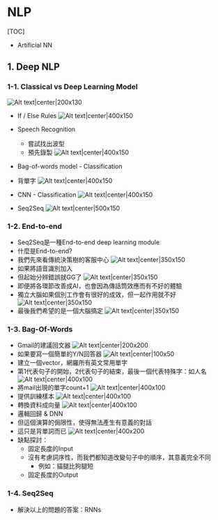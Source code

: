# NLP

[TOC]

- Artificial  NN

## 1. Deep NLP

### 1-1. Classical vs Deep Learning Model

![Alt text|center|200x130](images/1517302429622.png)

- If / Else Rules
![Alt text|center|400x150](images/1517303403379.png)

- Speech Recognition
  - 嘗試找出波型
  - 預先錄製
![Alt text|center|400x150](images/1517303431857.png)

- Bag-of-words model - Classification
- 背單字
![Alt text|center|400x150](images/1517303480005.png)

- CNN - Classification
![Alt text|center|400x150](images/1517303504089.png)

- Seq2Seq
![Alt text|center|500x150](images/1517303358077.png)

### 1-2. End-to-end

- Seq2Seq是一種End-to-end deep learning module
- 什麼是End-to-end?
- 我們先來看傳統決策樹的客服中心
![Alt text|center|350x150](images/1517304505793.png)
- 如果將語音識別加入
- 但起始分辨錯誤就GG了
![Alt text|center|350x150](images/1517304528333.png)
- 即便將各環節改善成AI，也會因為傳話筒效應而有不好的體驗
- 獨立大腦如果個別工作會有很好的成效，但一起作用就不好
![Alt text|center|350x150](images/1517305100803.png)
- 最後我們希望的是一個大腦搞定
![Alt text|center|350x150](images/1517305222517.png)

### 1-3. Bag-Of-Words

- Gmail的建議回文器
![Alt text|center|200x200](images/1517306127826.png)
- 如果要寫一個簡單的Y/N回答器
![Alt text|center|100x50](images/1517306295600.png)
- 建立一個vector，網羅所有英文常用單字
- 第1代表句子的開始，2代表句子的結束，最後一個代表特殊字：如人名
![Alt text|center|400x100](images/1517306159319.png)
- 將mail出現的單字count+1
![Alt text|center|400x100](images/1517306184698.png)
- 提供訓練樣本
![Alt text|center|400x100](images/1517306241004.png)
- 轉換資料成向量
![Alt text|center|400x100](images/1517306262299.png)
- 邏輯回歸 & DNN
- 但這個演算的侷限性，使得無法產生有意義的對話
- 這只是背單詞而已
![Alt text|center|400x200](images/1517306092835.png)
- 缺點探討：
  - 固定長度的Input
  - 沒有考慮詞序性，而我們都知道改變句子中的順序，其意義完全不同
    - 例如：貓腿比狗腿短
  - 固定長度的Output

### 1-4. Seq2Seq

- 解決以上的問題的答案：RNNs
